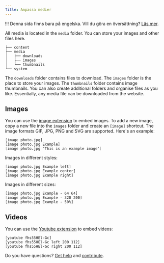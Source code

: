 ```yaml
---
Title: Anpassa medier
---
```

!!! Denna sida finns bara på engelska. Vill du göra en översättning? [Läs mer](/sv/yellow/help/contributing-guidelines).

All media is located in the `media` folder. You can store your images and other files here.

    ├── content
    ├── media
    │   ├── downloads
    │   ├── images
    │   └── thumbnails
    └── system

The `downloads` folder contains files to download. The `images` folder is the place to store your images. The `thumbnails` folder contains image thumbnails. You can also create additional folders and organise files as you like. Essentially, any media file can be downloaded from the website.

## Images

You can use the [image extension](https://github.com/datenstrom/yellow-extensions/tree/master/source/image) to embed images. To add a new image, copy a new file into the `images` folder and create an `[image]` shortcut. The image formats GIF, JPG, PNG and SVG are supported. Here's an example:

    [image photo.jpg]
    [image photo.jpg Example]
    [image photo.jpg "This is an example image"]

Images in different styles:

    [image photo.jpg Example left]
    [image photo.jpg Example center]
    [image photo.jpg Example right]

Images in different sizes:

    [image photo.jpg Example - 64 64]
    [image photo.jpg Example - 320 200]
    [image photo.jpg Example - 50%]

## Videos

You can use the [Youtube extension](https://github.com/datenstrom/yellow-extensions/tree/master/source/youtube) to embed videos:

    [youtube fhs55HEl-Gc]
    [youtube fhs55HEl-Gc left 200 112]
    [youtube fhs55HEl-Gc right 200 112]

Do you have questions? [Get help](.) and [contribute](contributing-guidelines).
